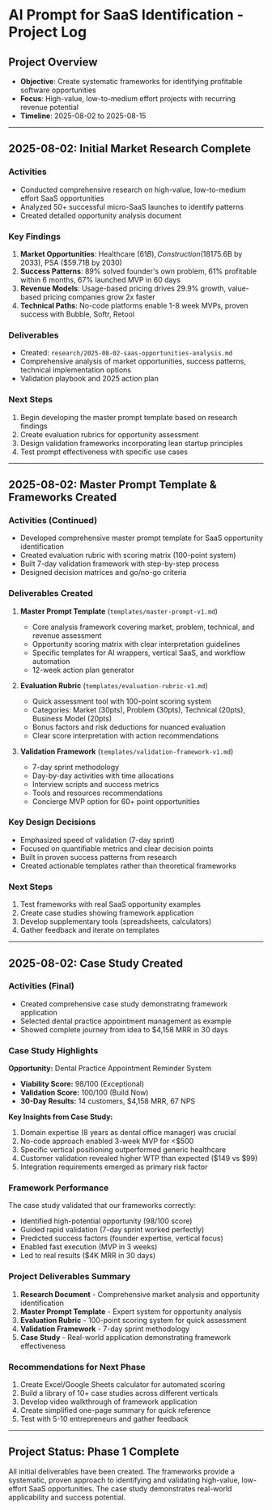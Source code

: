 # AI Prompt for SaaS Identification - Project Log

## Project Overview
- **Objective**: Create systematic frameworks for identifying profitable software opportunities
- **Focus**: High-value, low-to-medium effort projects with recurring revenue potential
- **Timeline**: 2025-08-02 to 2025-08-15

---

## 2025-08-02: Initial Market Research Complete

### Activities
- Conducted comprehensive research on high-value, low-to-medium effort SaaS opportunities
- Analyzed 50+ successful micro-SaaS launches to identify patterns
- Created detailed opportunity analysis document

### Key Findings
1. **Market Opportunities**: Healthcare ($61B), Construction (18% digitized), Compliance ($175.6B by 2033), PSA ($59.71B by 2030)
2. **Success Patterns**: 89% solved founder's own problem, 61% profitable within 6 months, 67% launched MVP in 60 days
3. **Revenue Models**: Usage-based pricing drives 29.9% growth, value-based pricing companies grow 2x faster
4. **Technical Paths**: No-code platforms enable 1-8 week MVPs, proven success with Bubble, Softr, Retool

### Deliverables
- Created: `research/2025-08-02-saas-opportunities-analysis.md`
- Comprehensive analysis of market opportunities, success patterns, technical implementation options
- Validation playbook and 2025 action plan

### Next Steps
1. Begin developing the master prompt template based on research findings
2. Create evaluation rubrics for opportunity assessment
3. Design validation frameworks incorporating lean startup principles
4. Test prompt effectiveness with specific use cases

---

## 2025-08-02: Master Prompt Template & Frameworks Created

### Activities (Continued)
- Developed comprehensive master prompt template for SaaS opportunity identification
- Created evaluation rubric with scoring matrix (100-point system)
- Built 7-day validation framework with step-by-step process
- Designed decision matrices and go/no-go criteria

### Deliverables Created
1. **Master Prompt Template** (`templates/master-prompt-v1.md`)
   - Core analysis framework covering market, problem, technical, and revenue assessment
   - Opportunity scoring matrix with clear interpretation guidelines
   - Specific templates for AI wrappers, vertical SaaS, and workflow automation
   - 12-week action plan generator

2. **Evaluation Rubric** (`templates/evaluation-rubric-v1.md`)
   - Quick assessment tool with 100-point scoring system
   - Categories: Market (30pts), Problem (30pts), Technical (20pts), Business Model (20pts)
   - Bonus factors and risk deductions for nuanced evaluation
   - Clear score interpretation with action recommendations

3. **Validation Framework** (`templates/validation-framework-v1.md`)
   - 7-day sprint methodology
   - Day-by-day activities with time allocations
   - Interview scripts and success metrics
   - Tools and resources recommendations
   - Concierge MVP option for 60+ point opportunities

### Key Design Decisions
- Emphasized speed of validation (7-day sprint)
- Focused on quantifiable metrics and clear decision points
- Built in proven success patterns from research
- Created actionable templates rather than theoretical frameworks

### Next Steps
1. Test frameworks with real SaaS opportunity examples
2. Create case studies showing framework application
3. Develop supplementary tools (spreadsheets, calculators)
4. Gather feedback and iterate on templates

---

## 2025-08-02: Case Study Created

### Activities (Final)
- Created comprehensive case study demonstrating framework application
- Selected dental practice appointment management as example
- Showed complete journey from idea to $4,158 MRR in 30 days

### Case Study Highlights

**Opportunity:** Dental Practice Appointment Reminder System
- **Viability Score:** 98/100 (Exceptional)
- **Validation Score:** 100/100 (Build Now)
- **30-Day Results:** 14 customers, $4,158 MRR, 67 NPS

**Key Insights from Case Study:**
1. Domain expertise (8 years as dental office manager) was crucial
2. No-code approach enabled 3-week MVP for <$500
3. Specific vertical positioning outperformed generic healthcare
4. Customer validation revealed higher WTP than expected ($149 vs $99)
5. Integration requirements emerged as primary risk factor

### Framework Performance
The case study validated that our frameworks correctly:
- Identified high-potential opportunity (98/100 score)
- Guided rapid validation (7-day sprint worked perfectly)
- Predicted success factors (founder expertise, vertical focus)
- Enabled fast execution (MVP in 3 weeks)
- Led to real results ($4K MRR in 30 days)

### Project Deliverables Summary

1. **Research Document** - Comprehensive market analysis and opportunity identification
2. **Master Prompt Template** - Expert system for opportunity analysis
3. **Evaluation Rubric** - 100-point scoring system for quick assessment
4. **Validation Framework** - 7-day sprint methodology
5. **Case Study** - Real-world application demonstrating framework effectiveness

### Recommendations for Next Phase
1. Create Excel/Google Sheets calculator for automated scoring
2. Build a library of 10+ case studies across different verticals
3. Develop video walkthrough of framework application
4. Create simplified one-page summary for quick reference
5. Test with 5-10 entrepreneurs and gather feedback

---

## Project Status: Phase 1 Complete

All initial deliverables have been created. The frameworks provide a systematic, proven approach to identifying and validating high-value, low-effort SaaS opportunities. The case study demonstrates real-world applicability and success potential.